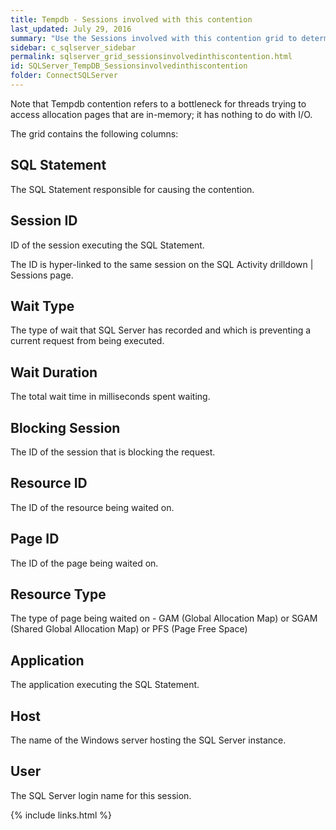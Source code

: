 ```yaml
---
title: Tempdb - Sessions involved with this contention
last_updated: July 29, 2016
summary: "Use the Sessions involved with this contention grid to determine which user or application is the cause of Tempdb contention."
sidebar: c_sqlserver_sidebar
permalink: sqlserver_grid_sessionsinvolvedinthiscontention.html
id: SQLServer_TempDB_Sessionsinvolvedinthiscontention
folder: ConnectSQLServer
---
```


Note that Tempdb contention refers to a bottleneck for threads trying to access allocation pages that are in-memory; it has nothing to do with I/O.

The grid contains the following columns:

## SQL Statement

The SQL Statement responsible for causing the contention.

## Session ID

ID of the session executing the SQL Statement.

The ID is hyper-linked to the same session on the SQL Activity drilldown \| Sessions page.

## Wait Type

The type of wait that SQL Server has recorded and which is preventing a current request from being executed.

## Wait Duration

The total wait time in milliseconds spent waiting.

## Blocking Session

The ID of the session that is blocking the request.

## Resource ID

The ID of the resource being waited on.

## Page ID

The ID of the page being waited on.

## Resource Type

The type of page being waited on - GAM (Global Allocation Map) or SGAM (Shared Global Allocation Map) or PFS (Page Free Space)

## Application

The application executing the SQL Statement.

## Host

The name of the Windows server hosting the SQL Server instance.

## User

The SQL Server login name for this session.


{% include links.html %}
